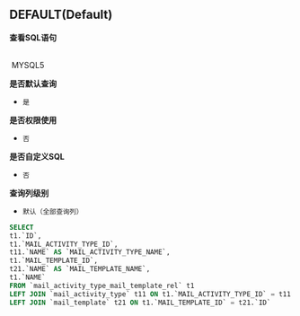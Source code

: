 ## DEFAULT(Default) <!-- {docsify-ignore-all} -->



<p class="panel-title"><b>查看SQL语句</b></p>
<br>

<el-row>
&nbsp;<el-tag @click="MYSQL5 = true">MYSQL5</el-tag>
</el-row>

<br>
<p class="panel-title"><b>是否默认查询</b></p>

* `是`

<p class="panel-title"><b>是否权限使用</b></p>

* `否`

<p class="panel-title"><b>是否自定义SQL</b></p>

* `否`

<p class="panel-title"><b>查询列级别</b></p>

* `默认（全部查询列）`






<el-dialog v-model="MYSQL5" title="MYSQL5">

```sql
SELECT
t1.`ID`,
t1.`MAIL_ACTIVITY_TYPE_ID`,
t11.`NAME` AS `MAIL_ACTIVITY_TYPE_NAME`,
t1.`MAIL_TEMPLATE_ID`,
t21.`NAME` AS `MAIL_TEMPLATE_NAME`,
t1.`NAME`
FROM `mail_activity_type_mail_template_rel` t1 
LEFT JOIN `mail_activity_type` t11 ON t1.`MAIL_ACTIVITY_TYPE_ID` = t11.`ID` 
LEFT JOIN `mail_template` t21 ON t1.`MAIL_TEMPLATE_ID` = t21.`ID` 


```

</el-dialog>

<script>
 const { createApp } = Vue
  createApp({
    data() {
      return {
                MYSQL5 : false
        
      }
    },
    methods: {
    }
  }).use(ElementPlus).mount('#app')
</script>